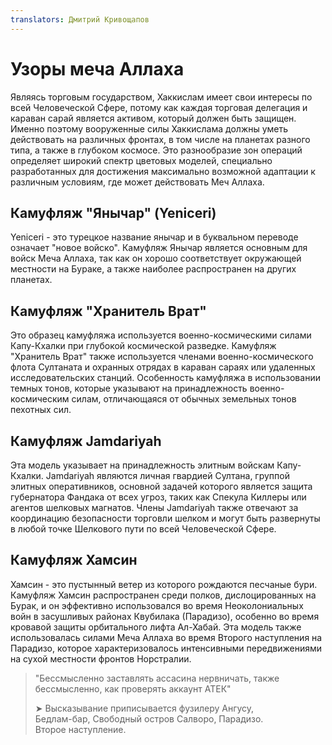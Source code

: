 ```yaml
---
translators: Дмитрий Кривощапов
---
```


# Узоры меча Аллаха

Являясь торговым государством, Хаккислам имеет свои интересы по всей Человеческой Сфере, потому как каждая торговая делегация и караван сарай является активом, который должен быть защищен. Именно поэтому вооруженные силы Хаккислама должны уметь действовать на различных фронтах, в том числе на планетах разного типа, а также в глубоком космосе. Это разнообразие зон операций определяет широкий спектр цветовых моделей, специально разработанных для достижения максимально возможной адаптации к различным условиям, где может действовать Меч Аллаха.

## Камуфляж "Янычар" \(Yeniceri\)

Yeniceri - это турецкое название янычар и в буквальном переводе означает "новое войско". Камуфляж Янычар является основным для войск Меча Аллаха, так как он хорошо соответствует окружающей местности на Бураке, а также наиболее распространен на других планетах.

## Камуфляж "Хранитель Врат"

Это образец камуфляжа используется военно-космическими силами Капу-Кхалки при глубокой космической разведке. Камуфляж "Хранитель Врат" также используется членами военно-космического флота Султаната и охранных отрядах в караван сараях или удаленных исследовательских станций. Особенность камуфляжа в использовании темных тонов, которые указывают на принадлежность военно-космическим силам, отличающаяся от обычных земельных тонов пехотных сил.

## Камуфляж Jamdariyah

Эта модель указывает на принадлежность элитным войскам Капу-Кхалки. Jamdariyah являются личная гвардией Султана, группой элитных оперативников, основной задачей которого является защита губернатора Фандака от всех угроз, таких как Спекула Киллеры или агентов шелковых магнатов. Члены Jamdariyah также отвечают за координацию безопасности торговли шелком и могут быть развернуты в любой точке Шелкового пути по всей Человеческой Сфере.

## Камуфляж Хамсин

Хамсин - это пустынный ветер из которого рождаются песчаные бури. Камуфляж Хамсин распространен среди полков, дислоцированных на Бурак, и он эффективно использовался во время Неоколониальных войн в засушливых районах Квубилака \(Парадизо\), особенно во время кровавой защиты орбитального лифта Ал-Хабай. Эта модель также использовалась силами Меча Аллаха во время Второго наступления на Парадизо, которое характеризовалось интенсивными передвижениями на сухой местности фронтов Норстралии.

> "Бессмысленно заставлять ассасина нервничать, также бессмысленно, как проверять аккаунт АТЕК"  
>   
> ➤ Высказывание приписывается фузилеру Ангусу,  
> Бедлам-бар, Свободный остров Салворо, Парадизо.  
> Второе наступление.

